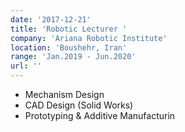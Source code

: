 ```yaml
---
date: '2017-12-21'
title: 'Robotic Lecturer '
company: 'Ariana Robotic Institute'
location: 'Boushehr, Iran'
range: 'Jan.2019 - Jun.2020'
url: ''
---
```


- Mechanism Design
- CAD Design (Solid Works)
- Prototyping & Additive Manufacturin


 

